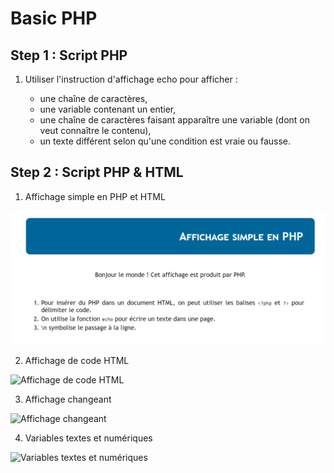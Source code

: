 # Basic PHP

## Step 1 : Script PHP

1. Utiliser l'instruction d'affichage echo pour afficher :

    * une chaîne de caractères,
    * une variable contenant un entier,
    * une chaîne de caractères faisant apparaître une variable (dont on veut connaître le contenu),
    * un texte différent selon qu'une condition est vraie ou fausse.

## Step 2 : Script PHP & HTML

1. Affichage simple en PHP et HTML

![Affichage simple en PHP et HTML](https://github.com/imanegannaoui/Brief_C3N1_C5N1_C6N1_C7N1/blob/main/PHP/images/image_1.png)

2. Affichage de code HTML

![Affichage de code HTML](https://github.com/imanegannaoui/Brief_C3N1_C5N1_C6N1_C7N1/tree/main/PHP/images/image_2.png)

3. Affichage changeant

![Affichage changeant](https://github.com/imanegannaoui/Brief_C3N1_C5N1_C6N1_C7N1/tree/main/PHP/images/image_3.png)

4. Variables textes et numériques

![Variables textes et numériques](https://github.com/imanegannaoui/Brief_C3N1_C5N1_C6N1_C7N1/tree/main/PHP/images/image_4.png)


